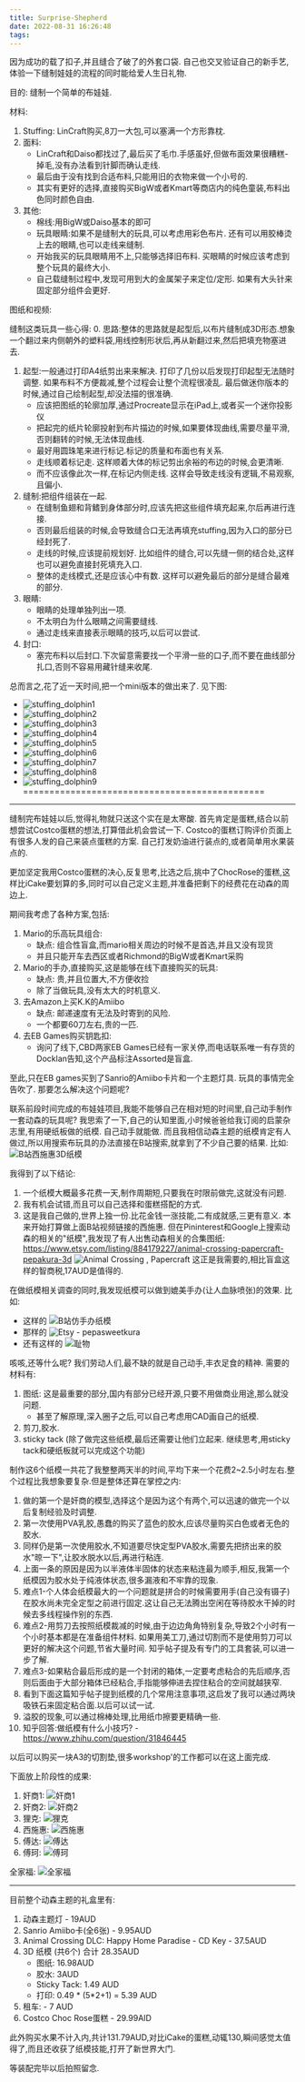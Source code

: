 ```yaml
---
title: Surprise-Shepherd
date: 2022-08-31 16:26:48
tags:
---
```


因为成功的载了扣子,并且缝合了破了的外套口袋. 自己也交叉验证自己的新手艺,体验一下缝制娃娃的流程的同时能给爱人生日礼物.

目的: 缝制一个简单的布娃娃. 

材料: 
1. Stuffing: LinCraft购买,8刀一大包,可以塞满一个方形靠枕.
2. 面料: 
    - LinCraft和Daiso都找过了,最后买了毛巾.手感虽好,但做布面效果很糟糕-掉毛,没有办法看到针脚而确认走线.
    - 最后由于没有找到合适布料,只能用旧的衣物来做一个小号的.
    - 其实有更好的选择,直接购买BigW或者Kmart等商店内的纯色童装,布料出色同时颜色自由.
3. 其他:
    - 棉线:用BigW或Daiso基本的即可
    - 玩具眼睛:如果不是缝制大的玩具,可以考虑用彩色布片. 还有可以用胶棒烫上去的眼睛,也可以走线来缝制.
    - 开始我买的玩具眼睛用不上,只能够选择旧布料. 买眼睛的时候应该考虑到整个玩具的最终大小.
    - 自己载缝制过程中,发现可用到大的金属架子来定位/定形. 如果有大头针来固定部分组件会更好.

图纸和视频:

缝制这类玩具一些心得:
0. 思路:整体的思路就是起型后,以布片缝制成3D形态.想象一个翻过来内侧朝外的塑料袋,用线控制形状后,再从新翻过来,然后把填充物塞进去.
1. 起型:一般通过打印A4纸剪出来来解决. 打印了几份以后发现打印起型无法随时调整. 如果布料不方便裁减,整个过程会让整个流程很凌乱. 最后做迷你版本的时候,通过自己绘制起型,却没法描的很准确.
    - 应该把图纸的轮廓加厚,通过Procreate显示在iPad上,或者买一个迷你投影仪
    - 把起完的纸片轮廓投射到布片描边的时候,如果要体现曲线,需要尽量平滑,否则翻转的时候,无法体现曲线.
    - 最好用圆珠笔来进行标记.标记的质量和布面也有关系.
    - 走线顺着标记走. 这样顺着大体的标记剪出余裕的布边的时候,会更清晰. 
    - 而不应该像此次一样,在标记内侧走线. 这样会导致走线没有逻辑,不易观察,且偏小.
2. 缝制:把组件组装在一起.
    - 在缝制鱼翅和背鳍到身体部分时,应该先把这些组件填充起来,尔后再进行连接.
    - 否则最后组装的时候,会导致缝合口无法再填充stuffing,因为入口的部分已经封死了.
    - 走线的时候,应该提前规划好. 比如组件的缝合,可以先缝一侧的结合处,这样也可以避免直接封死填充入口.
    - 整体的走线模式,还是应该心中有数. 这样可以避免最后的部分是缝合最难的部分.
3. 眼睛:
    - 眼睛的处理单独列出一项. 
    - 不太明白为什么眼睛之间需要缝线.
    - 通过走线来直接表示眼睛的技巧,以后可以尝试.
4. 封口:
    - 塞完布料以后封口.下次留意需要找一个平滑一些的口子,而不要在曲线部分扎口,否则不容易用藏针缝来收尾.

总而言之,花了近一天时间,把一个mini版本的做出来了. 见下图:
- ![stuffing_dolphin1](assets/blogImg/Surprise-Shepherd/2022-08-31-15-55-18.png)
- ![stuffing_dolphin2](assets/blogImg/Surprise-Shepherd/2022-08-31-15-55-50.png)
- ![stuffing_dolphin3](assets/blogImg/Surprise-Shepherd/2022-08-31-15-56-13.png)
- ![stuffing_dolphin4](assets/blogImg/Surprise-Shepherd/2022-08-31-15-56-20.png)
- ![stuffing_dolphin5](assets/blogImg/Surprise-Shepherd/2022-08-31-15-56-29.png)
- ![stuffing_dolphin6](assets/blogImg/Surprise-Shepherd/2022-08-31-15-56-38.png)
- ![stuffing_dolphin7](assets/blogImg/Surprise-Shepherd/2022-08-31-15-56-44.png)
- ![stuffing_dolphin8](assets/blogImg/Surprise-Shepherd/2022-08-31-15-56-53.png)
- ![stuffing_dolphin9](assets/blogImg/Surprise-Shepherd/2022-08-31-15-57-00.png)
==============================================

---

缝制完布娃娃以后,觉得礼物就只送这个实在是太寒酸.
首先肯定是蛋糕,结合以前想尝试Costco蛋糕的想法,打算借此机会尝试一下.
Costco的蛋糕订购评价页面上有很多人发的自己来装点蛋糕的方案. 自己打发奶油进行装点的,或者简单用水果装点的.

更加坚定我用Costco蛋糕的决心,反复思考,比选之后,挑中了ChocRose的蛋糕,这样比iCake要划算的多,同时可以自己定义主题,并准备把剩下的经费花在动森的周边上.

期间我考虑了各种方案,包括:
1. Mario的乐高玩具组合:
    - 缺点: 组合性盲盒,而mario相关周边的时候不是首选,并且又没有现货
    - 并且只能开车去西区或者Richmond的BigW或者Kmart采购
2. Mario的手办,直接购买,这是能够在线下直接购买的玩具:
    - 缺点: 贵,并且位置大,不方便收捡
    - 除了当做玩具,没有太大的时机意义.
3. 去Amazon上买K.K的Amiibo
    - 缺点: 邮递速度有无法及时寄到的风险.
    - 一个都要60刀左右,贵的一匹.
4. 去EB Games购买钥匙扣:
    - 询问了线下,CBD两家EB Games已经有一家关停,而电话联系唯一有存货的Docklan告知,这个产品标注Assorted是盲盒.

至此,只在EB games买到了Sanrio的Amiibo卡片和一个主题灯具. 玩具的事情完全告吹了.
那要怎么解决这个问题呢?

联系前段时间完成的布娃娃项目,我能不能够自己在相对短的时间里,自己动手制作一套动森的玩具呢?
我思索了一下,自己的认知里面,小时候爸爸给我订阅的启蒙杂志里,有用硬纸板做的纸模. 自己动手就能做.
而且我相信动森主题的纸模肯定有人做过,所以用搜索布玩具的办法直接在B站搜索,就拿到了不少自己要的结果.
比如:
![B站西施惠3D纸模](assets/blogImg/Surprise-Shepherd/2022-08-31-15-59-40.png)

我得到了以下结论:
1. 一个纸模大概最多花费一天,制作周期短,只要我在时限前做完,这就没有问题.
2. 我有机会试错,而且可以自己选择和蛋糕搭配的方式.
3. 这是我自己做的,世界上独一份.比花金钱一涨技能,二有成就感,三更有意义.
本来开始打算做上面B站视频链接的西施惠. 但在Pininterest和Google上搜索动森的相关的"纸模",我发现了有人出售动森相关的合集图纸:
https://www.etsy.com/listing/884179227/animal-crossing-papercraft-pepakura-3d
![Animal Crossing , Papercraft](assets/blogImg/Surprise-Shepherd/2022-08-31-16-05-30.png)
这正是我需要的,相比盲盒这样的智商税,17AUD是值得的.

在做纸模相关调查的同时,我发现纸模可以做到媲美手办(让人血脉喷张)的效果. 比如:
 - 这样的 ![B站仿手办纸模](assets/blogImg/Surprise-Shepherd/2022-08-31-16-00-19.png)
 - 那样的 ![Etsy - pepasweetkura](assets/blogImg/Surprise-Shepherd/2022-08-31-16-02-19.png)
 - 还有这样的 ![耻物](assets/blogImg/Surprise-Shepherd/2022-08-31-16-03-04.png)

咳咳,还等什么呢? 我们劳动人们,最不缺的就是自己动手,丰衣足食的精神.
需要的材料有:
1. 图纸: 这是最重要的部分,国内有部分已经开源,只要不用做商业用途,那么就没问题.
    - 甚至了解原理,深入圈子之后,可以自己考虑用CAD画自己的纸模.
2. 剪刀,胶水.
3. sticky tack (除了做完这些纸模,最后还需要让他们立起来. 继续思考,用sticky tack和硬纸板就可以完成这个功能)

制作这6个纸模一共花了我整整两天半的时间,平均下来一个花费2~2.5小时左右.整个过程比我想象要复杂.但是整体还算在掌控之内:
1. 做的第一个是奸商的模型,选择这个是因为这个有两个,可以迅速的做完一个以后复制经验及时调整.
2. 第一次使用PVA乳胶,愚蠢的购买了蓝色的胶水,应该尽量购买白色或者无色的胶水.
3. 同样仍是第一次使用胶水,不知道要尽快定型PVA胶水,需要先把挤出来的胶水"晾一下",让胶水脱水以后,再进行粘连.
4. 上面一条的原因是因为以半液体半固体的状态来粘连最为顺手,相反,我第一个纸模因为胶水处于纯液体状态,很多漏液和不牢靠的现象.
5. 难点1-个人体会纸模最大的一个问题就是拼合的时候需要用手(自己没有镊子)在胶水尚未完全定型之前进行固定.这让自己无法腾出空闲在等待胶水干掉的时候去多线程操作别的东西.
6. 难点2-用剪刀去按照纸模裁减的时候,由于边边角角特别复杂,导致2个小时有一个小时基本都是在准备组件材料. 如果用美工刀,通过切割而不是使用剪刀可以更好的解决这个问题,节省大量时间. 知乎帖子提及有专门的工具套装,可以进一步了解.
7. 难点3-如果粘合最后形成的是一个封闭的箱体,一定要考虑粘合的先后顺序,否则后面由于大部分箱体已经粘合,手指能够伸进去捏住粘合的空间就越狭窄.
8. 看到下面这篇知乎帖子提到纸模的几个常用注意事项,这启发了我可以通过两块吸铁石来固定粘合面.以后可以试一试.
9. 溢胶的现象,可以通过棉棒处理,比用纸巾擦要更精确一些.
10. 知乎回答:做纸模有什么小技巧? - https://www.zhihu.com/question/31846445

以后可以购买一块A3的切割垫,很多workshop'的工作都可以在这上面完成.

下面放上阶段性的成果:
1. 奸商1: ![奸商1](assets/blogImg/Surprise-Shepherd/2022-08-31-16-03-46.png)
1. 奸商2: ![奸商2](assets/blogImg/Surprise-Shepherd/2022-08-31-16-04-02.png)
1. 狸克: ![狸克](assets/blogImg/Surprise-Shepherd/2022-08-31-16-04-13.png)
1. 西施惠: ![西施惠](assets/blogImg/Surprise-Shepherd/2022-08-31-16-04-25.png)
1. 傅达: ![傅达](assets/blogImg/Surprise-Shepherd/2022-08-31-16-04-38.png)
1. 傅珂: ![傅珂](assets/blogImg/Surprise-Shepherd/2022-08-31-16-04-47.png)

全家福: ![全家福](assets/blogImg/Surprise-Shepherd/2022-08-31-16-05-04.png)

---

目前整个动森主题的礼盒里有:
1. 动森主题灯 - 19AUD
1. Sanrio Amiibo卡(全6张) - 9.95AUD
1. Animal Crossing DLC: Happy Home Paradise - CD Key - 37.5AUD
1. 3D 纸模 (共6个) 合计 28.35AUD
    - 图纸: 16.98AUD
    - 胶水: 3AUD
    - Sticky Tack: 1.49 AUD
    - 打印: 0.49 * (5*2+1) = 5.39 AUD
1. 租车: - 7 AUD
1. Costco Choc Rose蛋糕 - 29.99AID

此外购买水果不计入内,共计131.79AUD,对比iCake的蛋糕,动辄130,瞬间感觉太值得了,而且还收获了纸模技能,打开了新世界大门.

等装配完毕以后拍照留念.










